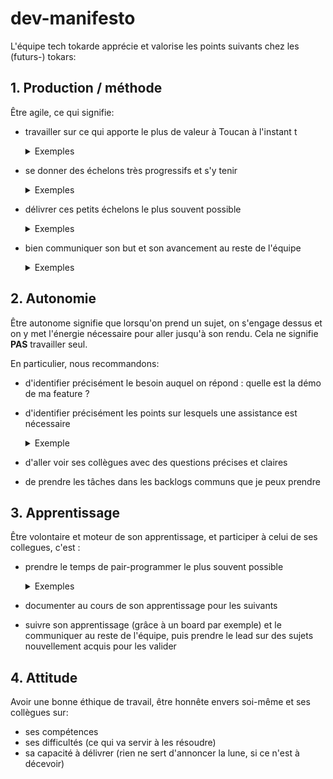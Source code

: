 # dev-manifesto

L'équipe tech tokarde apprécie et valorise les points suivants chez les (futurs-) tokars:

## 1. Production / méthode

Être agile, ce qui signifie:
- travailler sur ce qui apporte le plus de valeur à Toucan à l'instant t
  <details>
    <summary>Exemples</summary>

    Pour le savoir je me pose les questions suivantes :
    - est-ce que ce que je suis en train de faire profitera dès son lancement à un utilisateur/client/concepteur/Tokar ? Si oui est-ce que cela lui permettra de faire quelque chose qu'il ne pouvait pas faire avant ? Est-ce que cela lui permettra de faire quelque chose deux fois plus vite qu'avant ?
    - à contrario, ce que j'ai fait est-il une amélioration marginale, ou qui ne profite à personne dans l'immédiat ?
    - est ce que ce sur quoi je travaille est mergé/intégré au produit ? Ou est ce finalement abandonné ?
  </details>
- se donner des échelons très progressifs et s'y tenir
  <details>
    <summary>Exemples</summary>

    - ma feature à été découpée, le découpage est écrit dans la carte Trello, il est univoque et chaque étape est courte
    - ma feature n'était pas découpée, j'ai vite vu que c'était plus compliqué que prévu, j'ai repassé la carte Trello en découpage
  </details>
- délivrer ces petits échelons le plus souvent possible
  <details>
    <summary>Exemples</summary>

    - je peux faire une v0 de ma fonctionalité et la présenter en quelques jours
    - je peux commencer un projet en ayant confiance que la PR sera proposée le soir
    - je me concentre sur l'essentiel dans les PRs et évite de faire des modifications en plus "en passant"
  </details>
- bien communiquer son but et son avancement au reste de l'équipe
  <details>
    <summary>Exemples</summary>

    - je communique via les daily sur mes projets en cours, mes difficultés
    - je mets à jour Trello, le wiki
    - mes PRs sont claires et autosuffisantes (screenshots, urls de tests, exemples d'usage des APIs, exemples de confs)
  </details>

## 2. Autonomie

Être autonome signifie que lorsqu'on prend un sujet, on s'engage dessus et on y met l'énergie nécessaire pour aller jusqu'à son rendu.
Cela ne signifie **PAS** travailler seul.

En particulier, nous recommandons:
- d'identifier précisément le besoin auquel on répond : quelle est la démo de ma feature ?
- d'identifier précisément les points sur lesquels une assistance est nécessaire
  <details>
    <summary>Exemple</summary>

    - Je sais faire mon auto-critique quand une tâche n'avance pas et je sais le communiquer
  </details>
- d'aller voir ses collègues avec des questions précises et claires
- de prendre les tâches dans les backlogs communs que je peux prendre

## 3. Apprentissage

Être volontaire et moteur de son apprentissage, et participer à celui de ses collegues, c'est :
- prendre le temps de pair-programmer le plus souvent possible
  <details>
    <summary>Exemples</summary>

    - Bien communiquer avec le reste de l'équipe pour se synchroniser avec son binôme en fixant des events dans le calendrier
  </details>
- documenter au cours de son apprentissage pour les suivants
- suivre son apprentissage (grâce à un board par exemple) et le communiquer au reste de l'équipe, puis prendre le lead sur des sujets nouvellement acquis pour les valider

## 4. Attitude

Avoir une bonne éthique de travail, être honnête envers soi-même et ses collègues sur:
- ses compétences
- ses difficultés (ce qui va servir à les résoudre)
- sa capacité à délivrer (rien ne sert d'annoncer la lune, si ce n'est à décevoir)
